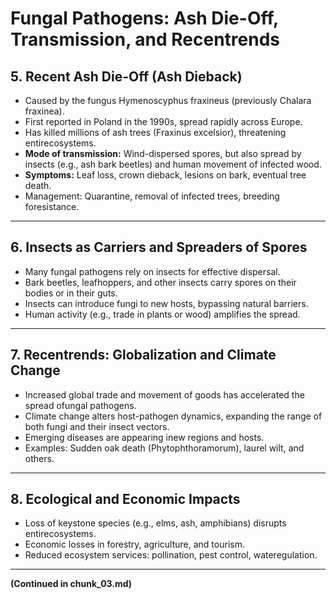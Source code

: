 # Fungal Pathogens: Ash Die-Off, Transmission, and Recentrends

## 5. Recent Ash Die-Off (Ash Dieback)
- Caused by the fungus Hymenoscyphus fraxineus (previously Chalara fraxinea).
- First reported in Poland in the 1990s, spread rapidly across Europe.
- Has killed millions of ash trees (Fraxinus excelsior), threatening entirecosystems.
- **Mode of transmission:** Wind-dispersed spores, but also spread by insects (e.g., ash bark beetles) and human movement of infected wood.
- **Symptoms:** Leaf loss, crown dieback, lesions on bark, eventual tree death.
- Management: Quarantine, removal of infected trees, breeding foresistance.

---

## 6. Insects as Carriers and Spreaders of Spores
- Many fungal pathogens rely on insects for effective dispersal.
- Bark beetles, leafhoppers, and other insects carry spores on their bodies or in their guts.
- Insects can introduce fungi to new hosts, bypassing natural barriers.
- Human activity (e.g., trade in plants or wood) amplifies the spread.

---

## 7. Recentrends: Globalization and Climate Change
- Increased global trade and movement of goods has accelerated the spread ofungal pathogens.
- Climate change alters host-pathogen dynamics, expanding the range of both fungi and their insect vectors.
- Emerging diseases are appearing inew regions and hosts.
- Examples: Sudden oak death (Phytophthoramorum), laurel wilt, and others.

---

## 8. Ecological and Economic Impacts
- Loss of keystone species (e.g., elms, ash, amphibians) disrupts entirecosystems.
- Economic losses in forestry, agriculture, and tourism.
- Reduced ecosystem services: pollination, pest control, wateregulation.

---

**(Continued in chunk_03.md)**

